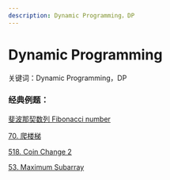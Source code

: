 ```yaml
---
description: Dynamic Programming，DP
---
```


# Dynamic Programming

关键词：Dynamic Programming，DP



### 经典例题：

[斐波那契数列 Fibonacci number](https://bhnigw.gitbook.io/leetcode/fei-bo-na-qi-shu-lie-fibonacci-number)

[70. 爬楼梯](https://bhnigw.gitbook.io/leetcode/leetcode-70.-climbing-stairs)

[518. Coin Change 2](https://bhnigw.gitbook.io/leetcode/leetcode-518.-coin-change-2)

[53. Maximum Subarray](https://bhnigw.gitbook.io/leetcode/leetcode-53.-maximum-subarray)





